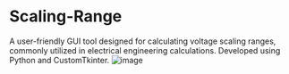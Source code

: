 # Scaling-Range
 A user-friendly GUI tool designed for calculating voltage scaling ranges, commonly utilized in electrical engineering calculations. Developed using Python and CustomTkinter.
![image](https://github.com/user-attachments/assets/cf10a969-d63c-492f-b2fd-03bcf7cfa99e)
